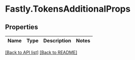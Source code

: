 # Fastly.TokensAdditionalProps

## Properties

Name | Type | Description | Notes
------------ | ------------- | ------------- | -------------


[[Back to API list]](../../README.md#endpoints) [[Back to README]](../../README.md)
